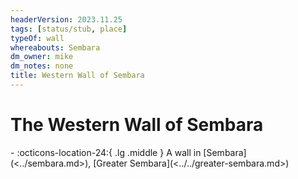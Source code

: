 ```yaml
---
headerVersion: 2023.11.25
tags: [status/stub, place]
typeOf: wall
whereabouts: Sembara
dm_owner: mike
dm_notes: none
title: Western Wall of Sembara
---
```

# The Western Wall of Sembara
<div class="grid cards ext-narrow-margin ext-one-column" markdown>
-    :octicons-location-24:{ .lg .middle } A wall in [Sembara](<../sembara.md>), [Greater Sembara](<../../greater-sembara.md>)  
</div>



